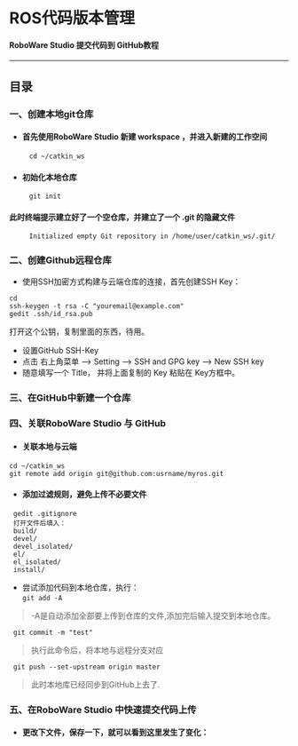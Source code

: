 # ROS代码版本管理
#### RoboWare Studio 提交代码到 GitHub教程

<hr>

## 目录
### 




### 一、创建本地git仓库  
   * #### 首先使用RoboWare Studio 新建 workspace ，并进入新建的工作空间  
   ```
        cd ~/catkin_ws
   ```
   * #### 初始化本地仓库
   ```
        git init 
   ```  
   #### 此时终端提示建立好了一个空仓库，并建立了一个 .git 的隐藏文件
   ```
        Initialized empty Git repository in /home/user/catkin_ws/.git/
   ```  
### 二、创建Github远程仓库
   * 使用SSH加密方式构建与云端仓库的连接，首先创建SSH Key：
   ``` 
   cd
   ssh-keygen -t rsa -C "youremail@example.com"
   gedit .ssh/id_rsa.pub
   ```
   打开这个公钥，复制里面的东西，待用。
   * 设置GitHub SSH-Key
   * 点击 右上角菜单 --> Setting --> SSH and GPG key --> New SSH key
   * 随意填写一个 Title， 并将上面复制的 Key 粘贴在 Key方框中。  
### 三、在GitHub中新建一个仓库
### 四、关联RoboWare Studio 与 GitHub
   * #### 关联本地与云端
   ``` 
   cd ~/catkin_ws
   git remote add origin git@github.com:usrname/myros.git
   ```
   * #### 添加过滤规则，避免上传不必要文件
   ``` 
    gedit .gitignore
    打开文件后填入： 
    build/
    devel/
    devel_isolated/
    el/
    el_isolated/
    install/   
   ```  
   * 尝试添加代码到本地仓库，执行：  
   `git add -A`
   > -A是自动添加全部要上传到仓库的文件,添加完后输入提交到本地仓库。  
   
   ```
    git commit -m "test"
   ```  
   > 执行此命令后，将本地与远程分支对应
   ```
    git push --set-upstream origin master
```  
   > 此时本地库已经同步到GitHub上去了.  
### 五、在RoboWare Studio 中快速提交代码上传
   * #### 更改下文件，保存一下，就可以看到这里发生了变化：
   
    
   
 
